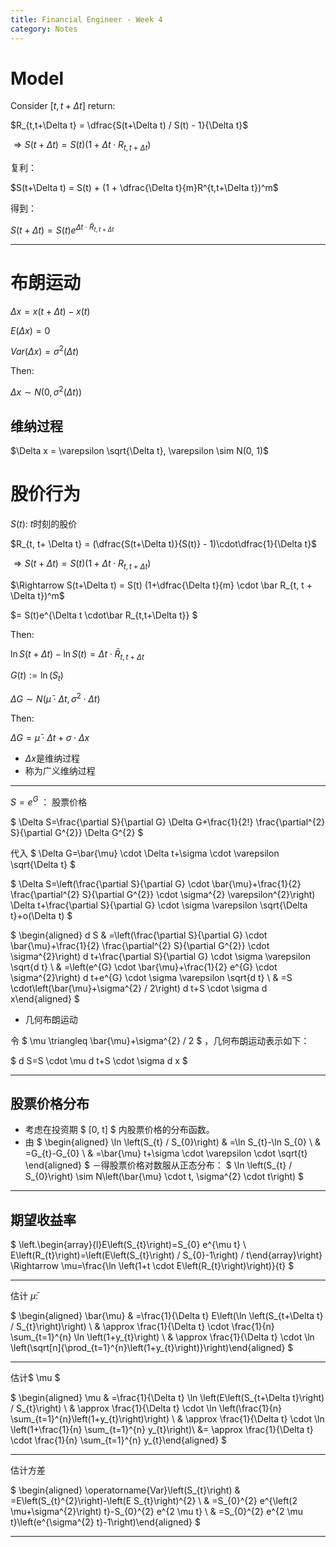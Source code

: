 ```yaml
---
title: Financial Engineer - Week 4
category: Notes
---
```


# Model 

Consider $[t, t+\Delta t]$ return:


$R_{t,t+\Delta t} = \dfrac{S(t+\Delta t) / S(t) - 1}{\Delta t}$

$\Rightarrow S(t+\Delta t) = S(t)(1+\Delta t \cdot R_{t,t+\Delta t})$

复利：

$S(t+\Delta t) = S(t) + (1 + \dfrac{\Delta t}{m}R^{t,t+\Delta t})^m$

得到：

$S(t+\Delta t) = S(t)e^{\Delta t \cdot \bar R_{t, t+\Delta t}}$

--- 

# 布朗运动

$\Delta x = x(t+\Delta t) - x(t)$

$E(\Delta x) = 0$

$Var(\Delta x) = \sigma^2 (\Delta t)$

Then:

$\Delta x \sim N(0, \sigma^2(\Delta t))$

## 维纳过程

$\Delta x = \varepsilon \sqrt{\Delta t}, \varepsilon \sim N(0, 1)$

# 股价行为

$S(t)$: $t$时刻的股价

$R_{t, t+ \Delta t} = (\dfrac{S(t+\Delta t)}{S(t)} - 1)\cdot\dfrac{1}{\Delta  t}$

$\Rightarrow S(t+\Delta t) = S(t) (1+\Delta t \cdot R_{t, t + \Delta t})$

$\Rightarrow S(t+\Delta t) = S(t) (1+\dfrac{\Delta t}{m} \cdot \bar R_{t, t + \Delta t})^m$

$= S(t)e^{\Delta t \cdot\bar R_{t,t+\Delta t}} $

Then:

$\ln S(t+\Delta t ) - \ln S(t) = \Delta t \cdot \bar R_{t, t+\Delta t}$

$G(t) := \ln (S_t)$

$\Delta G \sim N(\bar \mu \cdot\Delta t,\sigma^2 \cdot \Delta t)$

Then:

$\Delta G = \bar \mu \cdot \Delta t + \sigma\cdot \Delta x$
- $\Delta x$是维纳过程
- 称为广义维纳过程

--- 

$S = e^G$ ： 股票价格

$ \Delta S=\frac{\partial S}{\partial G} \Delta G+\frac{1}{2!} \frac{\partial^{2} S}{\partial G^{2}} \Delta G^{2} $

代入 $ \Delta G=\bar{\mu} \cdot \Delta t+\sigma \cdot \varepsilon \sqrt{\Delta t} $

$ \Delta S=\left(\frac{\partial S}{\partial G} \cdot \bar{\mu}+\frac{1}{2} \frac{\partial^{2} S}{\partial G^{2}} \cdot \sigma^{2} \varepsilon^{2}\right) \Delta t+\frac{\partial S}{\partial G} \cdot \sigma \varepsilon \sqrt{\Delta t}+o(\Delta t) $

$ \begin{aligned} d S & =\left(\frac{\partial S}{\partial G} \cdot \bar{\mu}+\frac{1}{2} \frac{\partial^{2} S}{\partial G^{2}} \cdot \sigma^{2}\right) d t+\frac{\partial S}{\partial G} \cdot \sigma \varepsilon \sqrt{d t} \\ & =\left(e^{G} \cdot \bar{\mu}+\frac{1}{2} e^{G} \cdot \sigma^{2}\right) d t+e^{G} \cdot \sigma \varepsilon \sqrt{d t} \\ & =S \cdot\left(\bar{\mu}+\sigma^{2} / 2\right) d t+S \cdot \sigma d x\end{aligned} $

- 几何布朗运动

令 $ \mu \triangleq \bar{\mu}+\sigma^{2} / 2 $ ，几何布朗运动表示如下：

$
d S=S \cdot \mu d t+S \cdot \sigma d x
$

--- 

## 股票价格分布

- 考虑在投资期 $ [0, t] $ 内股票价格的分布函数。
- 由
$
\begin{aligned}
\ln \left(S_{t} / S_{0}\right) & =\ln S_{t}-\ln S_{0} \\
& =G_{t}-G_{0} \\
& =\bar{\mu} t+\sigma \cdot \varepsilon \cdot \sqrt{t}
\end{aligned}
$
－得股票价格对数服从正态分布：
$
\ln \left(S_{t} / S_{0}\right) \sim N\left(\bar{\mu} \cdot t, \sigma^{2} \cdot t\right)
$

---

## 期望收益率

$ \left.\begin{array}{l}E\left(S_{t}\right)=S_{0} e^{\mu t} \\ E\left(R_{t}\right)=\left(E\left(S_{t}\right) / S_{0}-1\right) / t\end{array}\right\} \Rightarrow \mu=\frac{\ln \left(1+t \cdot E\left(R_{t}\right)\right)}{t} $

---

估计 $\bar \mu$:

$ \begin{aligned} \bar{\mu} & =\frac{1}{\Delta t} E\left(\ln \left(S_{t+\Delta t} / S_{t}\right)\right) \\ & \approx \frac{1}{\Delta t} \cdot \frac{1}{n} \sum_{t=1}^{n} \ln \left(1+y_{t}\right) \\ & \approx \frac{1}{\Delta t} \cdot \ln \left(\sqrt[n]{\prod_{t=1}^{n}\left(1+y_{t}\right)}\right)\end{aligned} $

---

估计$ \mu $

$ \begin{aligned} \mu & =\frac{1}{\Delta t} \ln \left(E\left(S_{t+\Delta t}\right) / S_{t}\right) \\ & \approx \frac{1}{\Delta t} \cdot \ln \left(\frac{1}{n} \sum_{t=1}^{n}\left(1+y_{t}\right)\right) \\ & \approx \frac{1}{\Delta t} \cdot \ln \left(1+\frac{1}{n} \sum_{t=1}^{n} y_{t}\right)\\ 
&= \approx \frac{1}{\Delta t} \cdot \frac{1}{n} \sum_{t=1}^{n} y_{t}\end{aligned} $


---

估计方差

$ \begin{aligned} \operatorname{Var}\left(S_{t}\right) & =E\left(S_{t}^{2}\right)-\left(E S_{t}\right)^{2} \\ & =S_{0}^{2} e^{\left(2 \mu+\sigma^{2}\right) t}-S_{0}^{2} e^{2 \mu t} \\ & =S_{0}^{2} e^{2 \mu t}\left(e^{\sigma^{2} t}-1\right)\end{aligned} $

---






